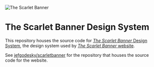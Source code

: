 ![The Scarlet Banner](https://github.com/jefgodesky/scarletbanner/blob/main/static/logo/full-color.png?raw=true)

# The Scarlet Banner Design System
This repository houses the source code for [_The Scarlet Banner_ Design System](https://design.scarletbanner.com),
the design system used by [_The Scarlet Banner_ website](https://scarletbanner.com).

See [jefgodesky/scarletbanner](https://github.com/jefgodesky/scarletbanner) for
the repository that houses the source code for
the website.